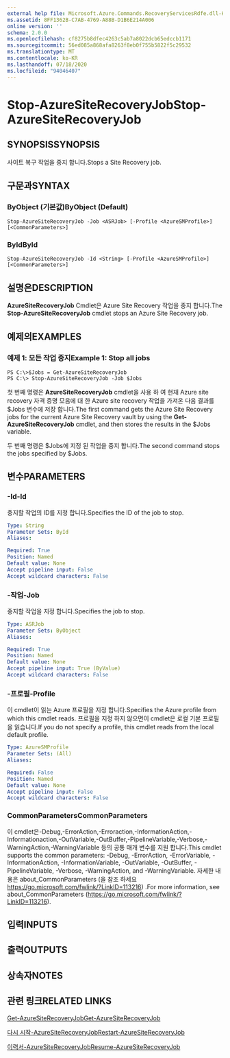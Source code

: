```yaml
---
external help file: Microsoft.Azure.Commands.RecoveryServicesRdfe.dll-Help.xml
ms.assetid: 8FF1362B-C7AB-4769-A88B-D1B6E214A006
online version: ''
schema: 2.0.0
ms.openlocfilehash: cf8275b8dfec4263c5ab7a8022dcb65edccb1171
ms.sourcegitcommit: 56ed085a868afa8263f8eb0f755b5822f5c29532
ms.translationtype: MT
ms.contentlocale: ko-KR
ms.lasthandoff: 07/18/2020
ms.locfileid: "94046407"
---
```

# <span data-ttu-id="63984-101">Stop-AzureSiteRecoveryJob</span><span class="sxs-lookup"><span data-stu-id="63984-101">Stop-AzureSiteRecoveryJob</span></span>

## <span data-ttu-id="63984-102">SYNOPSIS</span><span class="sxs-lookup"><span data-stu-id="63984-102">SYNOPSIS</span></span>
<span data-ttu-id="63984-103">사이트 복구 작업을 중지 합니다.</span><span class="sxs-lookup"><span data-stu-id="63984-103">Stops a Site Recovery job.</span></span>

## <span data-ttu-id="63984-104">구문과</span><span class="sxs-lookup"><span data-stu-id="63984-104">SYNTAX</span></span>

### <span data-ttu-id="63984-105">ByObject (기본값)</span><span class="sxs-lookup"><span data-stu-id="63984-105">ByObject (Default)</span></span>
```
Stop-AzureSiteRecoveryJob -Job <ASRJob> [-Profile <AzureSMProfile>] [<CommonParameters>]
```

### <span data-ttu-id="63984-106">ById</span><span class="sxs-lookup"><span data-stu-id="63984-106">ById</span></span>
```
Stop-AzureSiteRecoveryJob -Id <String> [-Profile <AzureSMProfile>] [<CommonParameters>]
```

## <span data-ttu-id="63984-107">설명은</span><span class="sxs-lookup"><span data-stu-id="63984-107">DESCRIPTION</span></span>
<span data-ttu-id="63984-108">**AzureSiteRecoveryJob** Cmdlet은 Azure Site Recovery 작업을 중지 합니다.</span><span class="sxs-lookup"><span data-stu-id="63984-108">The **Stop-AzureSiteRecoveryJob** cmdlet stops an Azure Site Recovery job.</span></span>

## <span data-ttu-id="63984-109">예제의</span><span class="sxs-lookup"><span data-stu-id="63984-109">EXAMPLES</span></span>

### <span data-ttu-id="63984-110">예제 1: 모든 작업 중지</span><span class="sxs-lookup"><span data-stu-id="63984-110">Example 1: Stop all jobs</span></span>
```
PS C:\>$Jobs = Get-AzureSiteRecoveryJob 
PS C:\> Stop-AzureSiteRecoveryJob -Job $Jobs
```

<span data-ttu-id="63984-111">첫 번째 명령은 **AzureSiteRecoveryJob** cmdlet을 사용 하 여 현재 Azure site recovery 자격 증명 모음에 대 한 Azure site recovery 작업을 가져온 다음 결과를 $Jobs 변수에 저장 합니다.</span><span class="sxs-lookup"><span data-stu-id="63984-111">The first command gets the Azure Site Recovery jobs for the current Azure Site Recovery vault by using the **Get-AzureSiteRecoveryJob** cmdlet, and then stores the results in the $Jobs variable.</span></span>

<span data-ttu-id="63984-112">두 번째 명령은 $Jobs에 지정 된 작업을 중지 합니다.</span><span class="sxs-lookup"><span data-stu-id="63984-112">The second command stops the jobs specified by $Jobs.</span></span>

## <span data-ttu-id="63984-113">변수</span><span class="sxs-lookup"><span data-stu-id="63984-113">PARAMETERS</span></span>

### <span data-ttu-id="63984-114">-Id</span><span class="sxs-lookup"><span data-stu-id="63984-114">-Id</span></span>
<span data-ttu-id="63984-115">중지할 작업의 ID를 지정 합니다.</span><span class="sxs-lookup"><span data-stu-id="63984-115">Specifies the ID of the job to stop.</span></span>

```yaml
Type: String
Parameter Sets: ById
Aliases: 

Required: True
Position: Named
Default value: None
Accept pipeline input: False
Accept wildcard characters: False
```

### <span data-ttu-id="63984-116">-작업</span><span class="sxs-lookup"><span data-stu-id="63984-116">-Job</span></span>
<span data-ttu-id="63984-117">중지할 작업을 지정 합니다.</span><span class="sxs-lookup"><span data-stu-id="63984-117">Specifies the job to stop.</span></span>

```yaml
Type: ASRJob
Parameter Sets: ByObject
Aliases: 

Required: True
Position: Named
Default value: None
Accept pipeline input: True (ByValue)
Accept wildcard characters: False
```

### <span data-ttu-id="63984-118">-프로필</span><span class="sxs-lookup"><span data-stu-id="63984-118">-Profile</span></span>
<span data-ttu-id="63984-119">이 cmdlet이 읽는 Azure 프로필을 지정 합니다.</span><span class="sxs-lookup"><span data-stu-id="63984-119">Specifies the Azure profile from which this cmdlet reads.</span></span>
<span data-ttu-id="63984-120">프로필을 지정 하지 않으면이 cmdlet은 로컬 기본 프로필을 읽습니다.</span><span class="sxs-lookup"><span data-stu-id="63984-120">If you do not specify a profile, this cmdlet reads from the local default profile.</span></span>

```yaml
Type: AzureSMProfile
Parameter Sets: (All)
Aliases: 

Required: False
Position: Named
Default value: None
Accept pipeline input: False
Accept wildcard characters: False
```

### <span data-ttu-id="63984-121">CommonParameters</span><span class="sxs-lookup"><span data-stu-id="63984-121">CommonParameters</span></span>
<span data-ttu-id="63984-122">이 cmdlet은-Debug,-ErrorAction,-Erroraction,-InformationAction,-Informationaction,-OutVariable,-OutBuffer,-PipelineVariable,-Verbose,-WarningAction,-WarningVariable 등의 공통 매개 변수를 지원 합니다.</span><span class="sxs-lookup"><span data-stu-id="63984-122">This cmdlet supports the common parameters: -Debug, -ErrorAction, -ErrorVariable, -InformationAction, -InformationVariable, -OutVariable, -OutBuffer, -PipelineVariable, -Verbose, -WarningAction, and -WarningVariable.</span></span> <span data-ttu-id="63984-123">자세한 내용은 about_CommonParameters (을 참조 하세요 https://go.microsoft.com/fwlink/?LinkID=113216) .</span><span class="sxs-lookup"><span data-stu-id="63984-123">For more information, see about_CommonParameters (https://go.microsoft.com/fwlink/?LinkID=113216).</span></span>

## <span data-ttu-id="63984-124">입력</span><span class="sxs-lookup"><span data-stu-id="63984-124">INPUTS</span></span>

## <span data-ttu-id="63984-125">출력</span><span class="sxs-lookup"><span data-stu-id="63984-125">OUTPUTS</span></span>

## <span data-ttu-id="63984-126">상속자</span><span class="sxs-lookup"><span data-stu-id="63984-126">NOTES</span></span>

## <span data-ttu-id="63984-127">관련 링크</span><span class="sxs-lookup"><span data-stu-id="63984-127">RELATED LINKS</span></span>

[<span data-ttu-id="63984-128">Get-AzureSiteRecoveryJob</span><span class="sxs-lookup"><span data-stu-id="63984-128">Get-AzureSiteRecoveryJob</span></span>](./Get-AzureSiteRecoveryJob.md)

[<span data-ttu-id="63984-129">다시 시작-AzureSiteRecoveryJob</span><span class="sxs-lookup"><span data-stu-id="63984-129">Restart-AzureSiteRecoveryJob</span></span>](./Restart-AzureSiteRecoveryJob.md)

[<span data-ttu-id="63984-130">이력서-AzureSiteRecoveryJob</span><span class="sxs-lookup"><span data-stu-id="63984-130">Resume-AzureSiteRecoveryJob</span></span>](./Resume-AzureSiteRecoveryJob.md)


